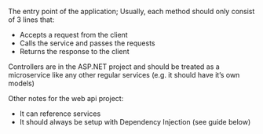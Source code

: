 The entry point of the application; Usually, each method should only consist of 3 lines that:
- Accepts a request from the client
- Calls the service and passes the requests
- Returns the response to the client

Controllers are in the ASP.NET project and should be treated as a microservice like any other regular services (e.g. it should have it’s own models)

Other notes for the web api project:
- It can reference services
- It should always be setup with Dependency Injection (see guide below)

